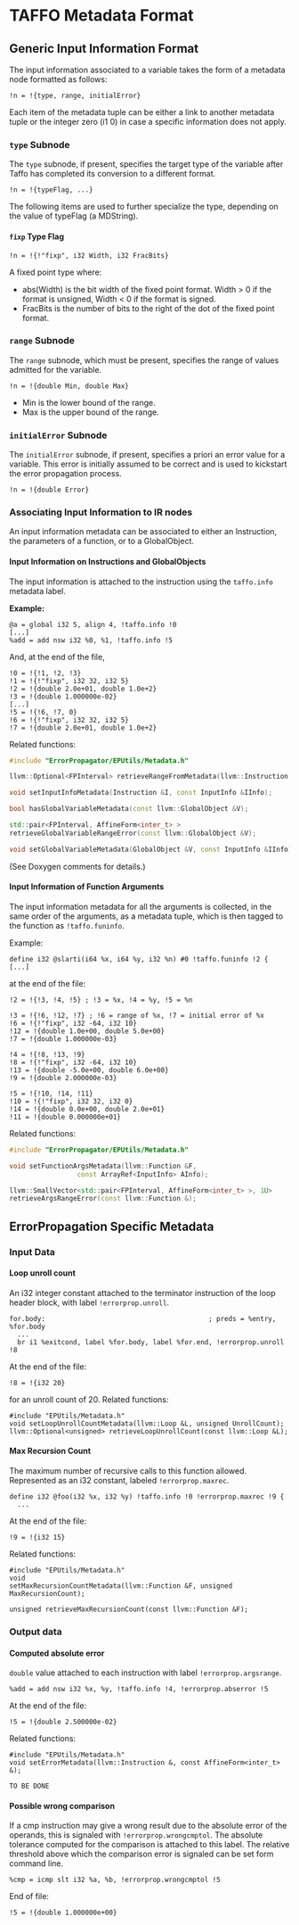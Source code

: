 # TAFFO Metadata Format

## Generic Input Information Format

The input information associated to a variable takes the form of a metadata node formatted as follows:
 
```
!n = !{type, range, initialError}
```

Each item of the metadata tuple can be either a link to another metadata tuple or the integer zero (i1 0) in case a specific information does not apply.

### ``type`` Subnode

The ``type`` subnode, if present, specifies the target type of the variable after Taffo has completed its conversion to a different format.

```
!n = !{typeFlag, ...}
```

The following items are used to further specialize the type, depending on the value of typeFlag (a MDString).

#### ``fixp`` Type Flag

```
!n = !{!"fixp", i32 Width, i32 FracBits}
```

A fixed point type where:

- abs(Width) is the bit width of the fixed point format.
  Width > 0 if the format is unsigned,
  Width < 0 if the format is signed.
- FracBits is the number of bits to the right of the dot of the fixed point format.

### ``range`` Subnode

The ``range`` subnode, which must be present, specifies the range of values admitted for the variable.

```
!n = !{double Min, double Max}
```

- Min is the lower bound of the range.
- Max is the upper bound of the range.

### ``initialError`` Subnode

The ``initialError`` subnode, if present, specifies a priori an error value for a variable. This error is initially assumed to be correct and is used to kickstart the error propagation process.

```
!n = !{double Error}
```

### Associating Input Information to IR nodes

An input information metadata can be associated to either an Instruction, the parameters of a function, or to a GlobalObject. 

#### Input Information on Instructions and GlobalObjects

The input information is attached to the instruction using the ``taffo.info`` metadata label.

**Example:**

```
@a = global i32 5, align 4, !taffo.info !0
[...]
%add = add nsw i32 %0, %1, !taffo.info !5
```

And, at the end of the file,

```
!0 = !{!1, !2, !3}
!1 = !{!"fixp", i32 32, i32 5}
!2 = !{double 2.0e+01, double 1.0e+2}
!3 = !{double 1.000000e-02}
[...]
!5 = !{!6, !7, 0}
!6 = !{!"fixp", i32 32, i32 5}
!7 = !{double 2.0e+01, double 1.0e+2}
```

Related functions:

```cpp
#include "ErrorPropagator/EPUtils/Metadata.h"

llvm::Optional<FPInterval> retrieveRangeFromMetadata(llvm::Instruction &I);

void setInputInfoMetadata(Instruction &I, const InputInfo &IInfo);

bool hasGlobalVariableMetadata(const llvm::GlobalObject &V);

std::pair<FPInterval, AffineForm<inter_t> >
retrieveGlobalVariableRangeError(const llvm::GlobalObject &V);

void setGlobalVariableMetadata(GlobalObject &V, const InputInfo &IInfo);
```

(See Doxygen comments for details.)

#### Input Information of Function Arguments

The input information metadata for all the arguments is collected, in the same order of the arguments, as a metadata tuple, which is then tagged to the function as `!taffo.funinfo`.

Example:

```
define i32 @slarti(i64 %x, i64 %y, i32 %n) #0 !taffo.funinfo !2 {
[...]
```

at the end of the file:

```
!2 = !{!3, !4, !5} ; !3 = %x, !4 = %y, !5 = %n

!3 = !{!6, !12, !7} ; !6 = range of %x, !7 = initial error of %x
!6 = !{!"fixp", i32 -64, i32 10}
!12 = !{double 1.0e+00, double 5.0e+00}
!7 = !{double 1.000000e-03}

!4 = !{!8, !13, !9}
!8 = !{!"fixp", i32 -64, i32 10}
!13 = !{double -5.0e+00, double 6.0e+00}
!9 = !{double 2.000000e-03}

!5 = !{!10, !14, !11}
!10 = !{!"fixp", i32 32, i32 0}
!14 = !{double 0.0e+00, double 2.0e+01}
!11 = !{double 0.000000e+01}
```

Related functions:

```cpp
#include "ErrorPropagator/EPUtils/Metadata.h"

void setFunctionArgsMetadata(llvm::Function &F,
			     const ArrayRef<InputInfo> AInfo);

llvm::SmallVector<std::pair<FPInterval, AffineForm<inter_t> >, 1U>
retrieveArgsRangeError(const llvm::Function &);
```

## ErrorPropagation Specific Metadata

### Input Data

#### Loop unroll count

An i32 integer constant attached to the terminator instruction of the loop header block,
with label `!errorprop.unroll`.

```
for.body:                                         ; preds = %entry, %for.body
  ...
  br i1 %exitcond, label %for.body, label %for.end, !errorprop.unroll !8
```

At the end of the file:

```
!8 = !{i32 20}
```

for an unroll count of 20.
Related functions:

```
#include "EPUtils/Metadata.h"
void setLoopUnrollCountMetadata(llvm::Loop &L, unsigned UnrollCount);
llvm::Optional<unsigned> retrieveLoopUnrollCount(const llvm::Loop &L);
```

#### Max Recursion Count

The maximum number of recursive calls to this function allowed.
Represented as an i32 constant, labeled `!errorprop.maxrec`.

```
define i32 @foo(i32 %x, i32 %y) !taffo.info !0 !errorprop.maxrec !9 {
  ...
```

At the end of the file:

```
!9 = !{i32 15}
```

Related functions:

```
#include "EPUtils/Metadata.h"
void
setMaxRecursionCountMetadata(llvm::Function &F, unsigned MaxRecursionCount);

unsigned retrieveMaxRecursionCount(const llvm::Function &F);
```

### Output data

#### Computed absolute error

`double` value attached to each instruction with label `!errorprop.argsrange`.

```
%add = add nsw i32 %x, %y, !taffo.info !4, !errorprop.abserror !5
```

At the end of the file:

```
!5 = !{double 2.500000e-02}
```

Related functions:

```
#include "EPUtils/Metadata.h"
void setErrorMetadata(llvm::Instruction &, const AffineForm<inter_t> &);

TO BE DONE
```

#### Possible wrong comparison

If a cmp instruction may give a wrong result due to the absolute error of the operands,
this is signaled with `!errorprop.wrongcmptol`.
The absolute tolerance computed for the comparison is attached to this label.
The relative threshold above which the comparison error is signaled can be set form command line.

```
%cmp = icmp slt i32 %a, %b, !errorprop.wrongcmptol !5
```

End of file:

```
!5 = !{double 1.000000e+00}
```
